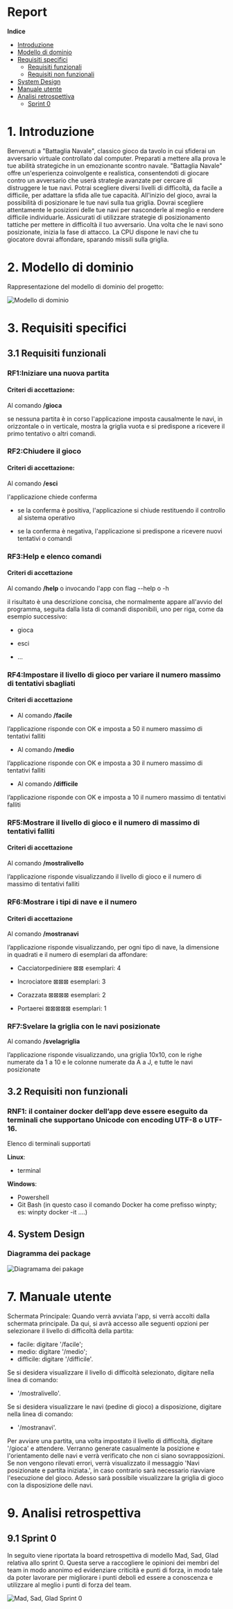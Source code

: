 # Report
**Indice**
 + [Introduzione](#1-introduzione)
 + [Modello di dominio](#2-modello-di-dominio)
 + [Requisiti specifici](#3-requisiti-specifici)
	 + [Requisiti funzionali](#31-requisiti-funzionali)
	 + [Requisiti non funzionali](#32-requisiti-non-funzionali)
 + [System Design](#4-system-design)
+ [Manuale utente](#7-manuale-utente)
+ [Analisi retrospettiva](#9-analisi-retrospettiva)
	 + [Sprint 0](#91-sprint-0)

# 1. Introduzione
Benvenuti a "Battaglia Navale", classico gioco da tavolo in cui sfiderai un avversario virtuale controllato dal computer. 
Preparati a mettere alla prova le tue abilità strategiche in un emozionante scontro navale.
"Battaglia Navale" offre un'esperienza coinvolgente e realistica, consentendoti di giocare contro un avversario che userà strategie avanzate per cercare di distruggere le tue navi. 
Potrai scegliere diversi livelli di difficoltà, da facile a difficile, per adattare la sfida alle tue capacità.
All'inizio del gioco, avrai la possibilità di posizionare le tue navi sulla tua griglia. 
Dovrai scegliere attentamente le posizioni delle tue navi per nasconderle al meglio e rendere difficile individuarle. 
Assicurati di utilizzare strategie di posizionamento tattiche per mettere in difficoltà il tuo avversario.
Una volta che le navi sono posizionate, inizia la fase di attacco. 
La CPU dispone le navi che tu giocatore dovrai affondare, sparando missili sulla griglia. 
	
	
# 2. Modello di dominio
Rappresentazione del modello di dominio del progetto:

![Modello di dominio](/drawings/modello_di_dominio.jpg)
# 3. Requisiti specifici

## 3.1 Requisiti funzionali

### RF1:Iniziare una nuova partita

#### Criteri di accettazione:

Al comando **/gioca**

se nessuna partita è in corso l'applicazione imposta causalmente le navi, in orizzontale o in verticale, mostra la griglia vuota e si predispone a ricevere il primo tentativo o altri comandi.


### RF2:Chiudere il gioco

#### Criteri di accettazione:

Al comando **/esci**

l'applicazione chiede conferma

- se la conferma è positiva, l'applicazione si chiude restituendo il controllo al sistema operativo

- se la conferma è negativa, l'applicazione si predispone a ricevere nuovi tentativi o comandi


### RF3:Help e elenco comandi

#### Criteri di accettazione

Al comando **/help** o invocando l'app con flag --help o -h

il risultato è una descrizione concisa, che normalmente appare all'avvio del programma, seguita dalla lista di comandi disponibili, uno per riga, come da esempio successivo:

- gioca

- esci

- ...


### RF4:Impostare il livello di gioco per variare il numero massimo di tentativi sbagliati

#### Criteri di accettazione

- Al comando **/facile**

l’applicazione risponde con OK e imposta a 50 il numero massimo di tentativi falliti



- Al comando **/medio**

l’applicazione risponde con OK e imposta a 30 il numero massimo di tentativi falliti



- Al comando **/difficile**

l’applicazione risponde con OK e imposta a 10 il numero massimo di tentativi falliti

### RF5:Mostrare il livello di gioco e il numero di massimo di tentativi falliti

#### Criteri di accettazione

Al comando **/mostralivello**

l’applicazione risponde visualizzando il livello di gioco e il numero di massimo di tentativi falliti

### RF6:Mostrare i tipi di nave e il numero

#### Criteri di accettazione

Al comando **/mostranavi**

l’applicazione risponde visualizzando, per ogni tipo di nave, la dimensione in quadrati e il numero di esemplari da affondare:

- Cacciatorpediniere 	⊠⊠ 		esemplari: 4

- Incrociatore 		⊠⊠⊠ 		esemplari: 3

- Corazzata 		⊠⊠⊠⊠ 	esemplari: 2

- Portaerei  		⊠⊠⊠⊠⊠ 	esemplari: 1

### RF7:Svelare la griglia con le navi posizionate

Al comando **/svelagriglia**

l’applicazione risponde visualizzando, una griglia 10x10, con le righe numerate da 1 a 10 e le colonne numerate da A a J, e tutte le navi posizionate


## 3.2 Requisiti non funzionali

### RNF1: il container docker dell’app deve essere eseguito da terminali che supportano Unicode con encoding UTF-8 o UTF-16.
Elenco di terminali supportati

**Linux**:

- terminal

**Windows**:

- Powershell
- Git Bash (in questo caso il comando Docker ha come prefisso winpty; es: winpty docker -it ....)


## 4. System Design

### Diagramma dei package

![Diagramama dei pakage](/drawings/diagramma_dei_package.JPG)


# 7. Manuale utente
Schermata Principale:
Quando verrà avviata l'app, si verrà accolti dalla schermata principale. Da qui, si avrà accesso alle seguenti opzioni per selezionare il livello di difficoltà della partita:

- facile: digitare '/facile';
- medio: digitare '/medio';
- difficile: digitare '/difficile'.

Se si desidera visualizzare il livello di difficoltà selezionato, digitare nella linea di comando:
- '/mostralivello'.

Se si desidera visualizzare le navi (pedine di gioco) a disposizione, digitare nella linea di comando:
- '/mostranavi'.

Per avviare una partita, una volta impostato il livello di difficoltà, digitare '/gioca' e attendere.
Verranno generate casualmente la posizione e l'orientamento delle navi e verrà  verificato che non ci siano sovrapposizioni.
Se non vengono rilevati errori, verrà visualizzato il messaggio 'Navi posizionate e partita iniziata.', in caso contrario sarà necessario riavviare l'esecuzione del gioco.
Adesso sarà possibile visualizzare la griglia di gioco con la disposizione delle navi.

# 9. Analisi retrospettiva

## 9.1 Sprint 0

In seguito viene riportata la board retrospettiva di modello Mad, Sad, Glad relativa allo sprint 0. Questa serve a raccogliere le opinioni dei membri del team in modo anonimo ed evidenziare criticità e punti di forza, in modo tale da poter lavorare per migliorare i punti deboli ed essere a conoscenza e utilizzare al meglio i punti di forza del team.

![Mad, Sad, Glad Sprint 0](./img/MadSadGladSprint0.png)
